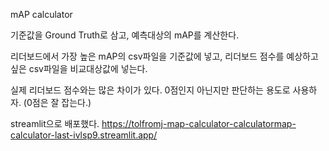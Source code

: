 mAP calculator

기준값을 Ground Truth로 삼고, 
예측대상의 mAP를 계산한다.

리더보드에서 가장 높은 mAP의 csv파일을 기준값에 넣고,
리더보드 점수를 예상하고 싶은 csv파일을 비교대상값에 넣는다.

실제 리더보드 점수와는 많은 차이가 있다.
0점인지 아닌지만 판단하는 용도로 사용하자.
(0점은 잘 잡는다.)

streamlit으로 배포했다.
https://tolfromj-map-calculator-calculatormap-calculator-last-ivlsp9.streamlit.app/
